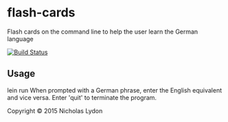 # flash-cards

Flash cards on the command line to help the user learn the German language

[![Build Status](https://travis-ci.org/NickLydon/flash-cards.svg?branch=master)](https://travis-ci.org/NickLydon/flash-cards)

## Usage

lein run
When prompted with a German phrase, enter the English equivalent and vice versa.
Enter 'quit' to terminate the program.

Copyright © 2015 Nicholas Lydon
